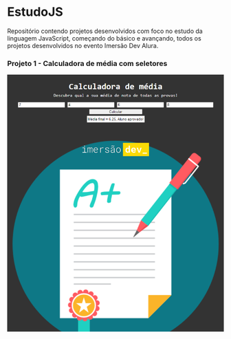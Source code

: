 # EstudoJS

 Repositório contendo projetos desenvolvidos com foco no estudo da linguagem JavaScript, começando do básico e avançando, todos os projetos desenvolvidos no evento Imersão Dev Alura.



### Projeto 1 - Calculadora de média com seletores

![](images\1.PNG)
